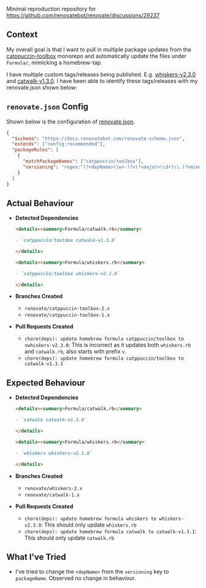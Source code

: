 Minimal reproduction repository for https://github.com/renovatebot/renovate/discussions/29237

## Context

My overall goal is that I want to pull in multiple package updates from the
[catppuccin-toolbox](https://github.com/catppuccin/toolbox) monorepo and automatically update the files under `Formula/`, mimicking a homebrew-tap.

I have multiple custom tags/releases being published. E.g.
[whiskers-v2.3.0](https://github.com/catppuccin/toolbox/releases/tag/whiskers-v2.3.0)
and
[catwalk-v1.3.0](https://github.com/catppuccin/toolbox/releases/tag/catwalk-v1.3.1).
I have been able to identify these tags/releases with my renovate.json shown
below:

## `renovate.json` Config

Shown below is the configuration of [renovate.json](./renovate.json).

```json
{
  "$schema": "https://docs.renovatebot.com/renovate-schema.json",
  "extends": ["config:recommended"],
  "packageRules": [
    {
      "matchPackageNames": ["catppuccin/toolbox"],
      "versioning": "regex:^(?<depName>\\w+-)?v(?<major>\\d+)\\.(?<minor>\\d+)\\.(?<patch>\\d+)?$"
    }
  ]
}
```

## Actual Behaviour

- **Detected Dependencies**

  ```md
  <details><summary>Formula/catwalk.rb</summary>

  - `catppuccin/toolbox catwalk-v1.3.0`

  </details>

  <details><summary>Formula/whiskers.rb</summary>

  - `catppuccin/toolbox whiskers-v2.1.0`

  </details>
  ```

- **Branches Created**

  - `renovate/catppuccin-toolbox-2.x`
  - `renovate/catppuccin-toolbox-1.x`

- **Pull Requests Created**

  - `chore(deps): update homebrew formula catppuccin/toolbox to vwhiskers-v2.3.0`: This is incorrect as it updates both `whiskers.rb` and `catwalk.rb`, also starts with prefix `v`.
  - `chore(deps): update homebrew formula catppuccin/toolbox to catwalk-v1.3.1`

## Expected Behaviour

- **Detected Dependencies**

  ```md
  <details><summary>Formula/catwalk.rb</summary>

  - `catwalk catwalk-v1.3.0`

  </details>

  <details><summary>Formula/whiskers.rb</summary>

  - `whiskers whiskers-v2.1.0`

  </details>
  ```

- **Branches Created**

  - `renovate/whiskers-2.x`
  - `renovate/catwalk-1.x`

- **Pull Requests Created**

  - `chore(deps): update homebrew formula whiskers to whiskers-v2.3.0`: This
    should only update `whiskers.rb`
  - `chore(deps): update homebrew formula catwalk to catwalk-v1.3.1`: This
    should only update `catwalk.rb`

## What I've Tried

- I've tried to change the `<depName>` from the `versioning` key to
  `packageName`. Observed no change in behaviour.
